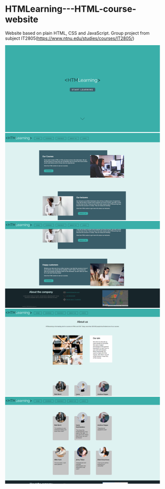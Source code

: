 # HTMLearning---HTML-course-website
Website based on plain HTML, CSS and JavaScript. Group project from subject IT2805(https://www.ntnu.edu/studies/courses/IT2805/)

<img width="700" alt="<Main page" src="1.png">
<br>
<img width="700" alt="<Main page" src="2.png">
<br>
<img width="700" alt="<Main page" src="3.png">
<br>
<img width="700" alt="<Main page" src="4.png">
<br>
<img width="700" alt="<Main page" src="5.png">
